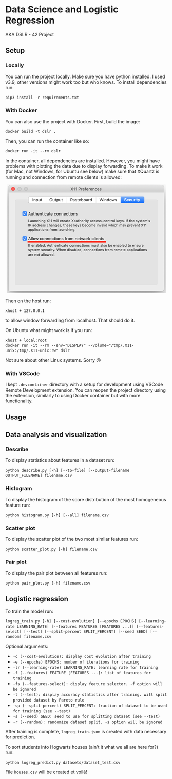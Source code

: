 # Data Science and Logistic Regression
AKA DSLR - 42 Project

## Setup
### Locally
You can run the project locally. Make sure you have python installed. I used v3.9, other versions might work too but who knows. To install dependencies run: 
```
pip3 install -r requirements.txt
```

### With Docker
You can also use the project with Docker. First, build the image:
```
docker build -t dslr .
```
Then, you can run the container like so:
```
docker run -it --rm dslr
```
In the container, all dependencies are installed. However, you might have problems with plotting the data due to display forwarding. To make it work (for Mac, not Windows, for Ubuntu see below) make sure that XQuartz is running and connection from remote clients is allowed:

<p align="center">
  <img src="https://raw.githubusercontent.com/42ibaran/ft_linear_regression/master/readme_img/xquartz_setting.png">
</p>

Then on the host run:
```
xhost + 127.0.0.1
```
to allow window forwarding from localhost. That should do it.

On Ubuntu what might work is if you run:
```
xhost + local:root
docker run -it --rm --env="DISPLAY" --volume="/tmp/.X11-unix:/tmp/.X11-unix:rw" dslr 
```
Not sure about other Linux systems. Sorry 😢

### With VSCode
I kept `.devcontainer` directory with a setup for development using VSCode Remote Development extension. You can reopen the project directory using the extension, similarly to using Docker container but with more functionality.

## Usage
## Data analysis and visualization
### Describe
To display statistics about features in a dataset run:
```
python describe.py [-h] [--to-file] [--output-filename OUTPUT_FILENAME] filename.csv
```

### Histogram
To display the histogram of the score distribution of the most homogeneous feature run:
```
python histogram.py [-h] [--all] filename.csv
```

### Scatter plot
To display the scatter plot of the two most similar features run:
```
python scatter_plot.py [-h] filename.csv
```

### Pair plot
To display the pair plot between all features run:
```
python pair_plot.py [-h] filename.csv
```

## Logistic regression
To train the model run:
```
logreg_train.py [-h] [--cost-evolution] [--epochs EPOCHS] [--learning-rate LEARNING_RATE] [--features FEATURES [FEATURES ...]] [--features-select] [--test] [--split-percent SPLIT_PERCENT] [--seed SEED] [--random] filename.csv
```
Optional arguments:
* ```-c (--cost-evolution): display cost evolution after training```
* ```-e (--epochs) EPOCHS: number of iterations for training```
* ```-lr (--learning-rate) LEARNING_RATE: learning rate for training```
* ```-f (--features) FEATURE [FEATURES ...]: list of features for training```
* ```-fs (--features-select): display feature selector. -f option will be ignored```
* ```-t (--test): display accuracy statistics after training. will split provided dataset by Pareto rule```
* ```-sp (--split-percent) SPLIT_PERCENT: fraction of dataset to be used for training (see --test)```
* ```-s (--seed) SEED: seed to use for splitting dataset (see --test)```
* ```-r (--random): randomize dataset split. -s option will be ignored```

After training is complete, `logreg_train.json` is created with data necessary for prediction.

To sort students into Hogwarts houses (ain't it what we all are here for?) run:
```
python logreg_predict.py datasets/dataset_test.csv
```
File `houses.csv` will be created et voilà!
